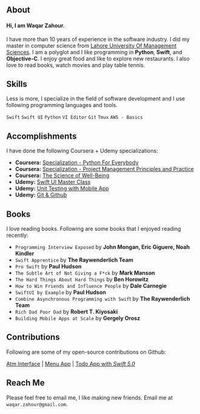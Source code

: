 ## About
#### Hi, I am Waqar Zahour.

I have more than 10 years of experience in the software industry. I did my master in computer science from [Lahore University Of Management Sciences](https://lums.edu.pk/). I am a polyglot and I like programming in **Python**,  **Swift**, and **Objective-C**. I enjoy great food and like to explore new restaurants. I also love to read books, watch movies and play table tennis.

## Skills
Less is more, I specialize in the field of software development and I use following programming languages and tools.

`Swift`   `Swift UI`  `Python`  `VI Editor`  `Git`   `Tmux`   `AWS - Basics` 

## Accomplishments
I have done the following Coursera + Udemy specializations:

-  **Coursera:** [Specialization - Python For Everybody](https://www.coursera.org/account/accomplishments/specialization/3ZBEFD44Z87F)
-  **Coursera:** [Specialization - Project Management Principles and Practice](https://www.coursera.org/account/accomplishments/specialization/W2DZA278KPMA)
-  **Coursera:** [The Science of Well-Being](https://www.coursera.org/account/accomplishments/records/B8DQS6SBBH23)
-  **Udemy:** [Swift UI Master Class](https://udemy-certificate.s3.amazonaws.com/pdf/UC-3f72ea72-b921-4c84-ad6b-33ebc8debec8.pdf)
-  **Udemy:** [Unit Testing with Mobile App](https://udemy-certificate.s3.amazonaws.com/pdf/UC-e846813c-3626-4960-8849-c6640c0c59c3.pdf)
-  **Udemy:** [Git & Github](https://udemy-certificate.s3.amazonaws.com/pdf/UC-33894480-bccb-4b13-b813-fa175c70df31.pdf)

## Books
I love reading books. Following are some books that I enjoyed reading recently:

 - `Programming Interview Exposed` by __John Mongan, Eric Giguere, Noah Kindler__
 - `Swift Apprentice` by __The Raywenderlich Team__
 - `Pro Swift` by __Paul Hudson__
 - `The Subtle Art of Not Giving a F*ck` by __Mark Manson__
 - `The Hard Things About Hard Things` by __Ben Horowitz__ 
 - `How to Win Friends and Influence People` by __Dale Carnegie__
 - `SwiftUI by Example` by __Paul Hudson__
 - `Combine Asynchronous Programming with Swif`t by __The Raywenderlich Team__
 - `Rich Dad Poor Dad` by __Robert T. Kiyosaki__ 
 - `Building Mobile Apps at Scale` by __Gergely Orosz__

## Contributions
Following are some of my open-source contributions on Github:

[Atm Interface](https://github.com/WaqarZahour/Atm-Machine) | [Menu App](https://github.com/WaqarZahour/MenuApp) | [Todo App with *Swift 5.0*](https://github.com/WaqarZahour/ToDo-App)

## Reach Me	
Please feel free to email me, I like making new friends. Email me at `waqar.zahour@gmail.com`.
